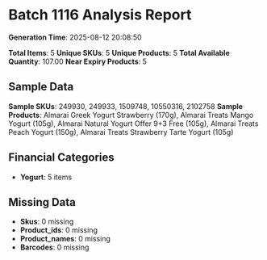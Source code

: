 # Batch 1116 Analysis Report

**Generation Time**: 2025-08-12 20:08:50

**Total Items**: 5
**Unique SKUs**: 5
**Unique Products**: 5
**Total Available Quantity**: 107.00
**Near Expiry Products**: 5

## Sample Data
**Sample SKUs**: 249930, 249933, 1509748, 10550316, 2102758
**Sample Products**: Almarai Greek Yogurt Strawberry (170g), Almarai Treats Mango Yogurt (105g), Almarai Natural Yogurt Offer 9+3 Free (105g), Almarai Treats Peach Yogurt (150g), Almarai Treats Strawberry Tarte Yogurt (105g)

## Financial Categories
- **Yogurt**: 5 items

## Missing Data
- **Skus**: 0 missing
- **Product_ids**: 0 missing
- **Product_names**: 0 missing
- **Barcodes**: 0 missing

